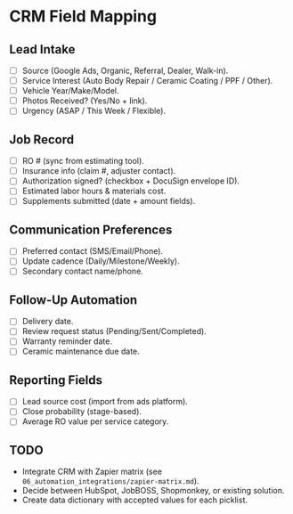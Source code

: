 # CRM Field Mapping

## Lead Intake
- [ ] Source (Google Ads, Organic, Referral, Dealer, Walk-in).
- [ ] Service Interest (Auto Body Repair / Ceramic Coating / PPF / Other).
- [ ] Vehicle Year/Make/Model.
- [ ] Photos Received? (Yes/No + link).
- [ ] Urgency (ASAP / This Week / Flexible).

## Job Record
- [ ] RO # (sync from estimating tool).
- [ ] Insurance info (claim #, adjuster contact).
- [ ] Authorization signed? (checkbox + DocuSign envelope ID).
- [ ] Estimated labor hours & materials cost.
- [ ] Supplements submitted (date + amount fields).

## Communication Preferences
- [ ] Preferred contact (SMS/Email/Phone).
- [ ] Update cadence (Daily/Milestone/Weekly).
- [ ] Secondary contact name/phone.

## Follow-Up Automation
- [ ] Delivery date.
- [ ] Review request status (Pending/Sent/Completed).
- [ ] Warranty reminder date.
- [ ] Ceramic maintenance due date.

## Reporting Fields
- [ ] Lead source cost (import from ads platform).
- [ ] Close probability (stage-based).
- [ ] Average RO value per service category.

## TODO
- Integrate CRM with Zapier matrix (see `06_automation_integrations/zapier-matrix.md`).
- Decide between HubSpot, JobBOSS, Shopmonkey, or existing solution.
- Create data dictionary with accepted values for each picklist.
